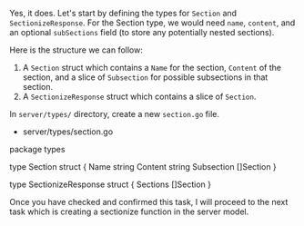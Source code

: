 Yes, it does. Let's start by defining the types for `Section` and `SectionizeResponse`. For the Section type, we would need `name`, `content`, and an optional `subSections` field (to store any potentially nested sections).

Here is the structure we can follow:

1. A `Section` struct which contains a `Name` for the section, `Content` of the section, and a slice of `Subsection` for possible subsections in that section.
2. A `SectionizeResponse` struct which contains a slice of `Section`.

In `server/types/` directory, create a new `section.go` file.

- server/types/section.go

<PlantoBlock lang="go" path="types/section.go">
package types

type Section struct {
	Name       string
	Content    string
	Subsection []Section
}

type SectionizeResponse struct {
	Sections []Section
}
</PlantoBlock>

Once you have checked and confirmed this task, I will proceed to the next task which is creating a sectionize function in the server model.
